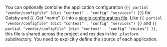 You can optionally combine the application configuration (`{{ partial "vendor/configfile" (dict "context" . "config" "services") }}`) for Gatsby
and {{ .Get "name" }} into a [single configuration file](/create-apps/multi-app/project-structure.md#unified-app-configuration).
Like `{{ partial "vendor/configfile" (dict "context" . "config" "services") }}` and `{{ partial "vendor/configfile" (dict "context" . "config" "routes") }}`, this file is shared across the project and resides in the `.platform` subdirectory.
You need to explicitly define the source of each application.

